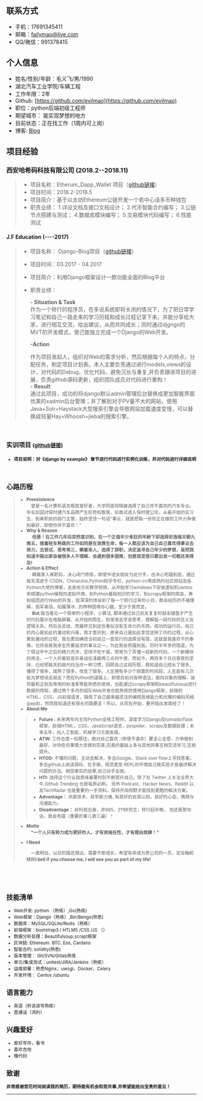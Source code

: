 ## 联系方式

- 手机：17691345411 
- 邮箱：failymao@live.com
- QQ/微信：991378415


## 个人信息

- 姓名/性别/年龄：毛义飞/男/1990
- 湖北汽车工业学院/车辆工程
- 工作年限：2年
- Github: [https://github.com/evilmao](https://github.com/evilmao)
- 职位：python后端初级工程师
- 期望城市： 能实现梦想的地方
- 目前状态：正在找工作（1周内可上岗）
- 博客: [Blog](https://www.cnblogs.com/failymao/)

## 项目经验

###  **西安哈希码科技有限公司**    (2018.2--2018.11)
> * 项目名称：Etherum_Dapp_Wallet 项目（[github链接](https://github.com/Djangoclub/Django-WEb)）
> * 项目时间：2018.2-2018.5
> * 项目简介：基于以太坊Ethereum公链开发一个若中心话多币种钱包
> * 职责业绩：
  1.详设文档及接口文档设计；
  2.代币智能合约编写；
  3.公链节点搭建与测试；
  4.数据库模块编写；
  5.交易模块代码编写；
  6.性能测试

####  **J.F Education**    (----2017)

> * 项目名称： Django-Blog项目（[github链接](https://github.com/Djangoclub/Django-WEb)）
> * 项目时间：03.2017 - 04.2017
> * 项目简介：利用Django框架设计一款功能全面的Blog平台
> * 职责业绩：<BR>
>
>   **- Situation & Task**<BR>
>    作为一个转行的程序员，在多说系统即将关闭的情况下，为了把日常学习笔记和自己一路走来的学习历程和成长过程记录下来，并能分享给大家，进行相互交流，给出建议，从而共同成长；同时通过djgngo的MVT的开发模式，使己能独立完成一个Django的Web开发。<br>
>
>   **-Action**<br>
>
>   作为项目发起人，组织对Web的需求分析，然后根据每个人的特点，分配任务，制定项目计划表。本人主要负责通过进行models,views的设计，对代码的Debug，优化代码，避免沉长与重复,并负责跟进项目的进展，负责github源码更新，组织团队成员对代码进行重构！<br>
>    **- Result**<br>
>    通过此项目，成功的将django默认admin管理后台替换成更加智能界面优美的xadmin后台管理；并了解到对于PV量不大的网站，使用Java+Solr+Haystack大型搜索引擎会导致网站加载速度变慢，可以替换成轻量Hay+Whoosh+jieba的搜索引擎。

<br>

### 实训项目 <small>([github链接](https://github.com/evilmao/django_by_example-detail))

* **项目说明：对《django by example》 章节进行代码进行实例化训练，并对代码进行详细说明**
  <br>
  <br>
  <br>

## 心路历程

> - **Preexistence**<br>
>   &emsp;曾是一名计算机语言极度爱好者，大学阴差阳错被选择了自己并不喜欢的汽车专业。毕业后因对保时捷汽车品牌产生好奇和敬畏，后面试进入保时捷公司，从最开始的实习生，到离职前的部门主管，始终坚信一句话"事业，就是把每一份你正在做的工作力争做到最好，即使你并不喜欢！"<br>
> - **Why & Reason**<br>
>   &emsp; **但是！在工作几年后突然意识到，在一个正值年少亲狂的年龄下却选择安逸每天朝九晚五，做着轻车熟路的工作如同是在浪费生命，每一人都应该为自己自己喜欢得事业去努力，去尝试，思考再三，瞒着亲人，选择了辞职，决定追寻自己年少的梦想，虽然我知道半路出家会被很多人不理解，会遇到很多困难，但是我坚信只要出发一切都还来得及!**<br>
> - **Action & Effect**<br>
>   &emsp; 瞒着家人离职后，决心闭门修炼，即使中途女朋友为此分手，也决心死磕到底，通过每天混迹于 CSDN，ChinaUnix,Python知乎专栏，python-cn等成熟的社区网站及各Python大佬的博客，去各地方买教学视频，从开始学习windows下安装虚拟机centos来搭建python编程的虚拟环境，到Python基础知识的学习，到scrapy框架的爬虫，再到组团进行Web的开发，我深深的体会到了每一个转行过来的小白，都会经历的不被理解，孤军奋战，如履薄冰...的种种困境与心酸，至少于我而言。<br>
>   &emsp; **But**,每当看见一个简单的小程序，小算法, 脚本通过自己反反复复的敲击键盘才产生的代码展示在电脑屏幕，从开始的陌生，到渐渐去学会思考，理解每一段代码的含义及逻辑关系，然后去总结，而最终见到这些看似没有生命力的东西，成功的运行后，自己的内心是如此的激动和兴奋，我才意识到，原来自己是如此享受这种工作的过程，从心累到激动的过程，我也更加确信当初自己一意孤行的选择没有错，这就是我喜欢干的事情，也将会是我余生所要追求的事业之一，为此我会死磕到底。历时半年多的隐退，为了保证中午之后的精力充沛，坚持不吃午餐，常常为了弄懂一段新的代码，一个新模块的用法，一个人听着轻音乐奋战在凌晨两三点的午夜，而如今，两百多个日日夜夜的坚持，已经把每天的敲代码当作一种习惯，回顾自己这段历程，我知道自己成长了很多，懂得了很多，成熟了很多，改变了很多。人生拥有多少个寂寞的时间段，人生能有几次能为梦想说走就走？而在Python的道路上，即使目前对各种语法，面向对象的理解，装饰器和正则及常用的标准库等能熟悉的使用，也能通过scrapy框架和beautifulsoup进行数据的爬取，通过两个多月的组队Web开发也能熟练的使用Django框架，前端的HTML，CSS，JS前端语言，锻炼了自己越来越灵活的编程思维能力和优雅的编码风格(pep8)，然而我知道还有很长的路要走！所以，从现在开始，要开始出发取经了！<br>
> - **About Me**<br>
>
> > - **Future :** 未来两年内主攻Python全栈工程师，深度学习Django及tornado/flask框架，前端HTML，CSS，JavaScript语言，pyspider、scrapy及数据处理；未来五年，向人工智能，机械学习方面发展。
> > - **ATW:** 工作态度一如既往，面对自己喜欢（即使不喜欢）要全心全意，力争做到最好，对待任何事情力求做到完美,完美的基础上多与其他同事互相交流学习,互相提升。
> > - **HTOD:** 不懂的问题，主动去解决，多去Google、Stack over flow上寻找答案。多去github上阅读源码、在手册、规范甚至 REPL的环境自己做实验才是最终解决问题的办法。相信事实的结果,自己动手去做。
> > - **HTI:** 选择这个行业就意味着要时刻不断提升自己。除了在 Twitter 上关注业界大牛,Github Trending 也是每周必刷。 另外 Podcast、Hacker News、Reddit 以及TechRadar 也是重要的一手资料。保持开阔视野才能找到更酷的解决方案。
> > - **Advantage：** 热爱技术、自学能力强, 有良好的自我认知。良好的心态、情商与沟通能力。
> > - **Disadvantage：** 非科班出身，非985，211研究生，转行起步晚，  但还是那句话，我会死磕（重要的事儿第三遍）！
>
> - **Motto**<br>
>   **&emsp;“一个人只有努力成为更好的人，才有资格任性，才有理由放肆！”**<br>
>
> - **I Need**<br>
>
>   &emsp;一直明白，以后的路还很远，需要不断成长，希望有幸成为贵公司的一员，定会鞠躬精粹**I beli if you choose me, I will see you as part of my life!**

<br>

<br>

<br>

## 技能清单

- Web开发: python （熟练）,Go(熟练) 
- Web框架：Django（熟练）,Bin/Bengo(熟悉)
- 数据库：MySQL/SQLite/Redis（熟练）
- 前端框架：bootstrap3 / HTLM5 /CSS /JS （）
- 数据分析处理：Beautifulsoup,scrapt框架
- 区块链: Ethereum. BTC. Eos, Cardano
- 智能合约: solidity(熟悉)
- 版本管理： Git/SVN/Gitlab熟练
- 单元/集成测试：unitest/JIRA/Jenkins（熟练）
- 运维部署：熟悉Nginx、uwsgi、Docker、Celery
- 开发环境： Centos /ubuntu
## 语言能力

- 英语（听说读写熟练）
- 普通话（流利）

## 兴趣爱好

- 爱好写作，看书
- 喜欢吉他
- 撸代码

## 致谢
**非常感谢您花时间阅读我的简历，期待能有机会和您共事,并希望能给出宝贵的意见！**
<hr>








